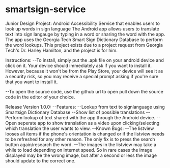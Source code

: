 # smartsign-service
Junior Design Project: Android Accessibility Service that enables users to look up words in sign language
The Android app allows users to translate text into sign langauge by typing in a word or sharing the word with the app.
The app uses the Georgia Tech Smart Sign Dictionary Database to perform the word lookups.  This project exists due to a project
request from Georgia Tech's Dr. Harley Hamilton, and the project is for him.

Instructions:
  --To install, simply put the .apk file on your android device and click on it.  Your device should immediately ask if you want to 
    install it.  However, because it won't be from the Play Store, your device will see it as a security risk, so you may receive a 
    special prompt asking if you're sure that you want to install it.
    
  --To open the source code, use the github url to open pull down the source code in the editor of your choice.
  
Release Version 1.0.0:
  --Features:
    --Lookup from text to signlanguage using Smartsign Dictionary Database
    --Show list of possible translations
    --Perform lookup of text shared with the app through the Android device.
    --Open seperate app to show translation as a video upon clicking/selecting which translation the user wants to view.
  --Known Bugs:
    --The listview looses all items if the phone's orientation is changed or if the listview needs to be refreshed for any other reason.
    The only fix is to press the search button again/research the word.
    --The images in the listview may take a while to load depending on internet speed.  So in rare cases the image displayed may be
    the wrong image, but after a second or less the image should update to the correct one.
